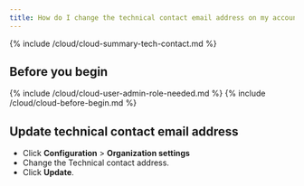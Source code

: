```yaml
---
title: How do I change the technical contact email address on my account?
---
```


{% include /cloud/cloud-summary-tech-contact.md %}

## Before you begin

{% include /cloud/cloud-user-admin-role-needed.md %}
{% include /cloud/cloud-before-begin.md %}

## Update technical contact email address

* Click **Configuration** > **Organization settings**
* Change the Technical contact address.
* Click **Update**.
